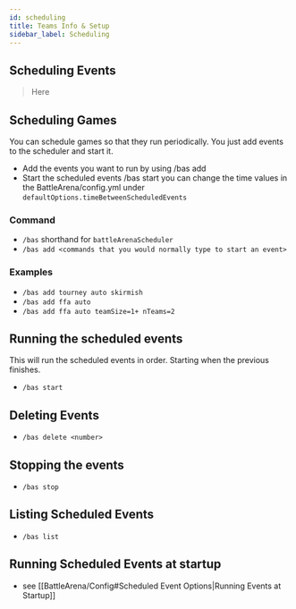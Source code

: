 ```yaml
---
id: scheduling
title: Teams Info & Setup
sidebar_label: Scheduling
---
```

## Scheduling Events
> Here
## Scheduling Games
You can schedule games so that they run periodically. You just add events to the scheduler and start it.
* Add the events you want to run by using /bas add <commands>
* Start the scheduled events /bas start
you can change the time values in the BattleArena/config.yml under `defaultOptions.timeBetweenScheduledEvents`

### Command
* `/bas` shorthand for `battleArenaScheduler`
* `/bas add <commands that you would normally type to start an event>`

### Examples
* `/bas add tourney auto skirmish`
* `/bas add ffa auto`
* `/bas add ffa auto teamSize=1+ nTeams=2`

## Running the scheduled events
This will run the scheduled events in order. Starting when the previous finishes.
* `/bas start`

## Deleting Events
* `/bas delete <number>`

## Stopping the events
* `/bas stop`

## Listing Scheduled Events
* `/bas list`

## Running Scheduled Events at startup
* see [[BattleArena/Config#Scheduled Event Options|Running Events at Startup]]
